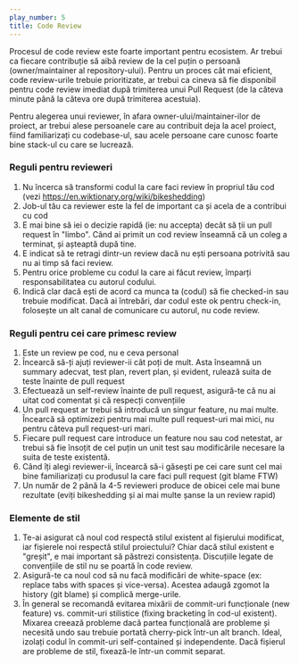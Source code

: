 ```yaml
---
play_number: 5
title: Code Review
---
```


Procesul de code review este foarte important pentru ecosistem. Ar trebui ca fiecare contribuție să aibă review de la cel puțin o persoană (owner/maintainer al repository-ului). Pentru un proces cât mai eficient, code review-urile trebuie prioritizate, ar trebui ca cineva să fie disponibil pentru code review imediat după trimiterea unui Pull Request (de la câteva minute până la câteva ore după trimiterea acestuia). 

Pentru alegerea unui reviewer, în afara owner-ului/maintainer-ilor de proiect, ar trebui alese persoanele care au contribuit deja la acel proiect, fiind familiarizați cu codebase-ul, sau acele persoane care cunosc foarte bine stack-ul cu care se lucrează. 

### Reguli pentru revieweri
1.  Nu încerca să transformi codul la care faci review în propriul tău cod (vezi https://en.wiktionary.org/wiki/bikeshedding)
2.  Job-ul tău ca reviewer este la fel de important ca și acela de a contribui cu cod
3.  E mai bine să iei o decizie rapidă (ie: nu accepta) decât să ții un pull request în "limbo". Când ai primit un cod review înseamnă că un coleg a terminat, și așteaptă după tine.
4.  E indicat să te retragi dintr-un review dacă nu ești persoana potrivită sau nu ai timp să faci review.
5.  Pentru orice probleme cu codul la care ai făcut review, împarți responsabilitatea cu autorul codului.
6.  Indică clar dacă ești de acord ca munca ta (codul) să fie checked-in sau trebuie modificat. Dacă ai întrebări, dar codul este ok pentru check-in, folosește un alt canal de comunicare cu autorul, nu code review.

### Reguli pentru cei care primesc review
1.  Este un review pe cod, nu e ceva personal
2.  Încearcă să-ți ajuți reviewer-ii cât poți de mult. Asta înseamnă un summary adecvat, test plan, revert plan, și evident, rulează suita de teste înainte de pull request
3.  Efectuează un self-review înainte de pull request, asigură-te că nu ai uitat cod comentat și că respecți convențiile
4.  Un pull request ar trebui să introducă un singur feature, nu mai multe. Încearcă să optimizezi pentru mai multe pull request-uri mai mici, nu pentru câteva pull request-uri mari.
5.  Fiecare pull request care introduce un feature nou sau cod netestat, ar trebui să fie însoțit de cel puțin un unit test sau modificările necesare la suita de teste existentă.
6.  Când îți alegi reviewer-ii, încearcă să-i găsești pe cei care sunt cel mai bine familiarizați cu produsul la care faci pull request (git blame FTW)
7.  Un număr de 2 până la 4-5 revieweri produce de obicei cele mai bune rezultate (eviți bikeshedding și ai mai multe șanse la un review rapid)

### Elemente de stil
1.  Te-ai asigurat că noul cod respectă stilul existent al fișierului modificat, iar fișierele noi respectă stilul proiectului? Chiar dacă stilul existent e "greșit", e mai important să păstrezi consistența. Discuțiile legate de convențiile de stil nu se poartă în code review.
2.  Asigură-te ca noul cod să nu facă modificări de white-space (ex: replace tabs with spaces și vice-versa). Acestea adaugă zgomot la history (git blame) și complică merge-urile.
3.  În general se recomandă evitarea mixării de commit-uri funcționale (new feature) vs. commit-uri stilistice (fixing bracketing în cod-ul existent). Mixarea creează probleme dacă partea funcțională are probleme și necesită undo sau trebuie portată cherry-pick într-un alt branch. Ideal, izolați codul în commit-uri self-contained și independente. Dacă fișierul are probleme de stil, fixează-le într-un commit separat.
